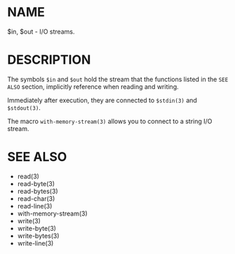# NAME
$in, $out - I/O streams.

# DESCRIPTION
The symbols `$in` and `$out` hold the stream that the functions listed in the `SEE ALSO` section, implicitly reference when reading and writing.

Immediately after execution, they are connected to `$stdin(3)` and `$stdout(3)`.

The macro `with-memory-stream(3)` allows you to connect to a string I/O stream.

# SEE ALSO
- read(3)
- read-byte(3)
- read-bytes(3)
- read-char(3)
- read-line(3)
- with-memory-stream(3)
- write(3)
- write-byte(3)
- write-bytes(3)
- write-line(3)
